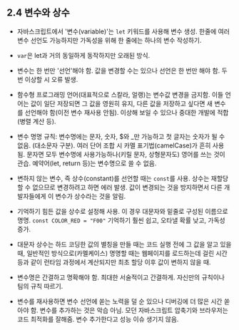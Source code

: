 ## 2.4 변수와 상수

- 자바스크립트에서 '변수(variable)'는 `let` 키워드를 사용해 변수 생성. 한줄에 여러 변수 선언도 가능하지만 가독성을 위해 한 줄에는 하나의 변수 작성하기.
- `var`은 let과 거의 동일하게 동작하지만 오래된 방식.
- 변수는 한 번만 '선언'해야 함. 값을 변경할 수는 있으나 선언은 한 번만 해야 함. 두 번 이상할 시 오류 발생.
- 함수형 프로그래밍 언어(대표적으로 스칼라, 얼랭)는 변수값 변경을 금지함. 이들 언어는 값이 일단 저장되면 그 값을 영원히 유지, 다른 값을 저장하고 싶다면 새 변수를 선언해야 함(이전 변수 재사용 안됨). 이상해 보일 수 있으나 중대한 개발에 적합(병렬 계산 등).
- 변수 명명 규칙: 변수명에는 문자, 숫자, $와 \_만 가능하고 첫 글자는 숫자가 될 수 없음. (대소문자 구분). 여러 단어 조합 시 카멜 표기법(camelCase)가 흔히 사용됨. 문자면 모두 변수명에 사용가능하나(키릴 문자, 상형문자도) 영어를 쓰는 것이 관습. 예약어(let, return 등)는 변수명으로 쓸 수 없음.

- 변하지 않는 변수, 즉 상수(constant)를 선언할 때는 `const`를 사용. 상수는 재할당할 수 없으므로 변경하려고 하면 에러 발생. 값이 변경되는 것을 방지하면서 다른 개발자들에게 이 변수가 상수라는 것을 알림.
- 기억하기 힘든 값을 상수로 설정해 사용. 이 경우 대문자와 밑줄로 구성된 이름으로 명명. `const COLOR_RED = "F00"` 기억하기 훨씬 쉽고, 오타낼 확률 낮고, 가독성 증가.
- 대문자 상수는 하드 코딩한 값의 별칭을 만들 때는 코드 실행 전에 그 값을 알고 있을 때, 일반적인 방식으로(카멜케이스) 명명할 때는 웹페이지를 로드하는데 걸린 시간 등과 같이 런타임 과정에서 계산되지만 최초 할당 이후 값이 변하지 않을 때.

- 변수명은 간결하고 명확해야 함. 최대한 서술적이고 간결하게. 자신만의 규칙이나 팀의 규칙 따르기.
- 변수를 재사용하면 변수 선언에 쏟는 노력을 덜 순 있으나 디버깅에 더 많은 시간 쏟아야 함. 변수를 추가하는 것은 악습 아님. 모던 자바스크립트 압축기와 브라우저는 코드 최적화를 잘해줌. 변수 추가한다고 성능 이슈 생기지 않음.
